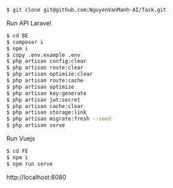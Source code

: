 ```bash
$ git clone git@github.com:NguyenVanManh-AI/Task.git
```

Run API Laravel  
```bash
$ cd BE  
$ composer i  
$ npm i 
$ copy .env.example .env
$ php artisan config:clear
$ php artisan route:clear
$ php artisan optimize:clear
$ php artisan route:cache
$ php artisan optimize
$ php artisan key:generate
$ php artisan jwt:secret
$ php artisan cache:clear
$ php artisan storage:link
$ php artisan migrate:fresh --seed 
$ php artisan serve
```

Run Vuejs 
```bash
$ cd FE  
$ npm i 
$ npm run serve
```

http://localhost:8080

